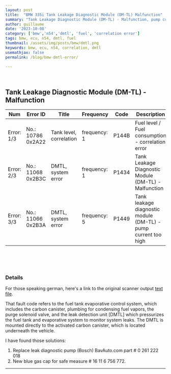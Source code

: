 ```yaml
---
layout: post
title:  "BMW 335i Tank Leakage Diagnostic Module (DM-TL) Malfunction"
summary: "Tank Leakage Diagnostic Module (DM-TL) - Malfunction, pump current too high, Fuel level / Fuel consumption - correlation error"
author: guillaume
date: '2023-10-08'
category: ['bmw','n54','dmtl', 'fuel', 'correlation error']
tags: bmw, ecu, n54, dmtl, fuel
thumbnail: /assets/img/posts/bmw/dmtl.png
keywords: bmw, ecu, n54, correlation, dmtl
usemathjax: false
permalink: /blog/bmw-dmtl-error/

---
```


<br>

## Tank Leakage Diagnostic Module (DM-TL) - Malfunction

<center>
<table><thead><tr><th><strong>Num</strong></th><th><strong>Error ID</strong></th><th><strong>Title</strong></th><th>Frequency</th><th><strong>Code</strong></th><th><strong>Description</strong></th></tr></thead><tbody><tr><td>Error: 1/3</td><td>No.: 10786 0x2A22</td><td>Tank level, correlation</td><td>frequency: 1</td><td>P144B</td><td>Fuel level / Fuel consumption - correlation error</td></tr><tr><td>Error: 2/3</td><td>No.: 11068 0x2B3C</td><td>DMTL, system error</td><td>frequency: 1</td><td>P1434</td><td>Tank Leakage Diagnostic Module (DM-TL) - Malfunction</td></tr><tr><td>Error: 3/3</td><td>No.: 11066 0x2B3A</td><td>DMTL, system error</td><td>frequency: 5</td><td>P1449</td><td>Tank leakage diagnostic module (DM-TL) - pump current too high</td></tr></tbody></table>

<!--<img src="https://arsscriptum.github.io/files/bmw/errors.png" alt="table" />-->
</center>
<br>


<br>
<br>

### Details

For those speaking german, here's a link to the original scanner output [text file](https://arsscriptum.github.io/files/bmw/errors.txt).


That fault code refers to the fuel tank evaporative control system, which includes the carbon canister, plumbing for condensing fuel vapors, the purge solenoid valve, and the leak detection unit [DMTL] which pressurizes the fuel tank and evaporative system to monitor system leaks. The DMTL is mounted directly to the activated carbon canister, which is located underneath the vehicle.

I have found those solutions:

1. Replace leak diagnostic pump (Bosch) BavAuto.com part # 0 261 222 018
2. New blue gas cap for safe measure # 16 11 6 756 772.


----------------------------------

